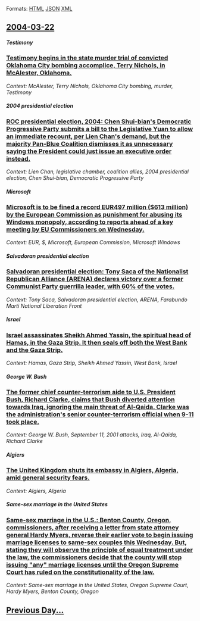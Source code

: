 
Formats: [HTML](2004/03/22/index.html)  [JSON](2004/03/22/index.json)  [XML](2004/03/22/index.xml)  

## [2004-03-22](/news/2004/03/22/index.md)

##### Testimony
### [ Testimony begins in the state murder trial of convicted Oklahoma City bombing accomplice, Terry Nichols, in McAlester, Oklahoma. ](/news/2004/03/22/testimony-begins-in-the-state-murder-trial-of-convicted-oklahoma-city-bombing-accomplice-terry-nichols-in-mcalester-oklahoma.md)
_Context: McAlester, Terry Nichols, Oklahoma City bombing, murder, Testimony_

##### 2004 presidential election
### [ ROC presidential election, 2004: Chen Shui-bian's Democratic Progressive Party submits a bill to the Legislative Yuan to allow an immediate recount, per Lien Chan's demand, but the majority Pan-Blue Coalition dismisses it as unnecessary saying the President could just issue an executive order instead. ](/news/2004/03/22/roc-presidential-election-2004-chen-shui-bian-s-democratic-progressive-party-submits-a-bill-to-the-legislative-yuan-to-allow-an-immediate.md)
_Context: Lien Chan, legislative chamber, coalition allies, 2004 presidential election, Chen Shui-bian, Democratic Progressive Party_

##### Microsoft
### [ Microsoft is to be fined a record EUR497 million ($613 million) by the European Commission as punishment for abusing its Windows monopoly, according to reports ahead of a key meeting by EU Commissioners on Wednesday. ](/news/2004/03/22/microsoft-is-to-be-fined-a-record-a-497-million-613-million-by-the-european-commission-as-punishment-for-abusing-its-windows-monopoly.md)
_Context: EUR, $, Microsoft, European Commission, Microsoft Windows_

##### Salvadoran presidential election
### [ Salvadoran presidential election: Tony Saca of the Nationalist Republican Alliance (ARENA) declares victory over a former Communist Party guerrilla leader, with 60% of the votes. ](/news/2004/03/22/salvadoran-presidential-election-tony-saca-of-the-nationalist-republican-alliance-arena-declares-victory-over-a-former-communist-party-g.md)
_Context: Tony Saca, Salvadoran presidential election, ARENA, Farabundo Marti National Liberation Front_

##### Israel
### [ Israel assassinates Sheikh Ahmed Yassin, the spiritual head of Hamas, in the Gaza Strip. It then seals off both the West Bank and the Gaza Strip. ](/news/2004/03/22/israel-assassinates-sheikh-ahmed-yassin-the-spiritual-head-of-hamas-in-the-gaza-strip-it-then-seals-off-both-the-west-bank-and-the-gaza.md)
_Context: Hamas, Gaza Strip, Sheikh Ahmed Yassin, West Bank, Israel_

##### George W. Bush
### [ The former chief counter-terrorism aide to U.S. President Bush, Richard Clarke, claims that Bush diverted attention towards Iraq, ignoring the main threat of Al-Qaida. Clarke was the administration's senior counter-terrorism official when 9-11 took place. ](/news/2004/03/22/the-former-chief-counter-terrorism-aide-to-u-s-president-bush-richard-clarke-claims-that-bush-diverted-attention-towards-iraq-ignoring.md)
_Context: George W. Bush, September 11, 2001 attacks, Iraq, Al-Qaida, Richard Clarke_

##### Algiers
### [ The United Kingdom shuts its embassy in Algiers, Algeria, amid general security fears. ](/news/2004/03/22/the-united-kingdom-shuts-its-embassy-in-algiers-algeria-amid-general-security-fears.md)
_Context: Algiers, Algeria_

##### Same-sex marriage in the United States
### [ Same-sex marriage in the U.S.: Benton County, Oregon, commissioners, after receiving a letter from state attorney general Hardy Myers, reverse their earlier vote to begin issuing marriage licenses to same-sex couples this Wednesday. But, stating they will observe the principle of equal treatment under the law, the commissioners decide that the county will stop issuing "any" marriage licenses until the Oregon Supreme Court has ruled on the constitutionality of the law. ](/news/2004/03/22/same-sex-marriage-in-the-u-s-benton-county-oregon-commissioners-after-receiving-a-letter-from-state-attorney-general-hardy-myers-reve.md)
_Context: Same-sex marriage in the United States, Oregon Supreme Court, Hardy Myers, Benton County, Oregon_

## [Previous Day...](/news/2004/03/21/index.md)

